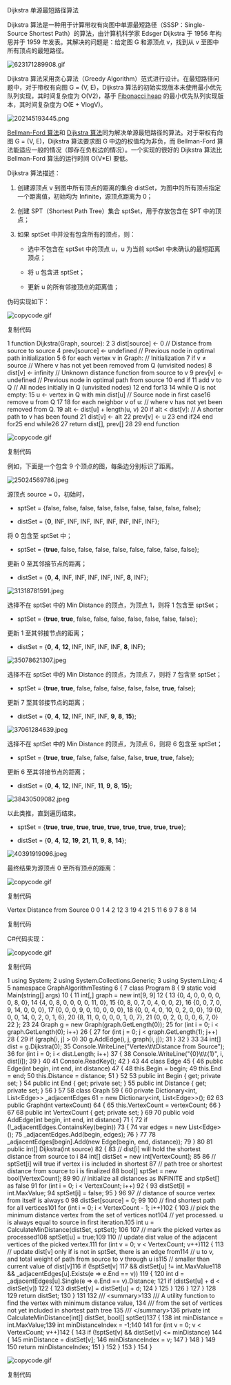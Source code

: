 Dijkstra 单源最短路径算法

Dijkstra 算法是一种用于计算带权有向图中单源最短路径（SSSP：Single-Source
Shortest Path）的算法，由计算机科学家 Edsger Dijkstra 于 1956 年构思并于 1959
年发表。其解决的问题是：给定图 G 和源顶点 v，找到从 v 至图中所有顶点的最短路径。

![623171289908.gif](media/da34421ea01b4c263b5bba06e67b4c39.gif)

Dijkstra 算法采用贪心算法（Greedy
Algorithm）范式进行设计。在最短路径问题中，对于带权有向图 G = (V, E)，Dijkstra
算法的初始实现版本未使用最小优先队列实现，其时间复杂度为 O(V2)，基于 [Fibonacci
heap](http://www.cnblogs.com/gaochundong/p/fibonacci_heap.html)
的最小优先队列实现版本，其时间复杂度为 O(E + VlogV)。

![202145193445.png](media/e94c6e5fc490453f5a2d31e744227bcc.png)

[Bellman-Ford
算法](http://www.cnblogs.com/gaochundong/p/bellman_ford_algorithm.html)和
[Dijkstra
算法](http://www.cnblogs.com/gaochundong/p/dijkstra_algorithm.html)同为解决单源最短路径的算法。对于带权有向图
G = (V, E)，Dijkstra 算法要求图 G 中边的权值均为非负，而 Bellman-Ford
算法能适应一般的情况（即存在负权边的情况）。一个实现的很好的 Dijkstra 算法比
Bellman-Ford 算法的运行时间 O(V\*E) 要低。

Dijkstra 算法描述：

1.  创建源顶点 v 到图中所有顶点的距离的集合
    distSet，为图中的所有顶点指定一个距离值，初始均为 Infinite，源顶点距离为 0；

2.  创建 SPT（Shortest Path Tree）集合 sptSet，用于存放包含在 SPT 中的顶点；

3.  如果 sptSet 中并没有包含所有的顶点，则：

    -   选中不包含在 sptSet 中的顶点 u，u 为当前 sptSet 中未确认的最短距离顶点；

    -   将 u 包含进 sptSet；

    -   更新 u 的所有邻接顶点的距离值；

伪码实现如下：

![copycode.gif](media/51e409b11aa51c150090697429a953ed.gif)

复制代码

1 function Dijkstra(Graph, source): 2 3 dist[source] ← 0 // Distance from source
to source 4 prev[source] ← undefined // Previous node in optimal path
initialization 5 6 for each vertex v in Graph: // Initialization 7 if v ≠ source
// Where v has not yet been removed from Q (unvisited nodes) 8 dist[v] ←
infinity // Unknown distance function from source to v 9 prev[v] ← undefined //
Previous node in optimal path from source 10 end if 11 add v to Q // All nodes
initially in Q (unvisited nodes) 12 end for13 14 while Q is not empty: 15 u ←
vertex in Q with min dist[u] // Source node in first case16 remove u from Q 17
18 for each neighbor v of u: // where v has not yet been removed from Q. 19 alt
← dist[u] + length(u, v) 20 if alt \< dist[v]: // A shorter path to v has been
found 21 dist[v] ← alt 22 prev[v] ← u 23 end if24 end for25 end while26 27
return dist[], prev[] 28 29 end function

![copycode.gif](media/51e409b11aa51c150090697429a953ed.gif)

复制代码

例如，下面是一个包含 9 个顶点的图，每条边分别标识了距离。

![25024569786.jpeg](media/a3460bbcc926be103e406d581ac4612a.jpeg)

源顶点 source = 0，初始时，

-   sptSet = {false, false, false, false, false, false, false, false, false};

-   distSet = {**0**, INF, INF, INF, INF, INF, INF, INF, INF};

将 0 包含至 sptSet 中；

-   sptSet = {**true**, false, false, false, false, false, false, false, false};

更新 0 至其邻接节点的距离；

-   distSet = {**0**, **4**, INF, INF, INF, INF, INF, **8**, INF};

![31318781591.jpeg](media/1163371b1fee9f8427fd967986a18f51.jpeg)

选择不在 sptSet 中的 Min Distance 的顶点，为顶点 1，则将 1 包含至 sptSet；

-   sptSet = {**true**, **true**, false, false, false, false, false, false,
    false};

更新 1 至其邻接节点的距离；

-   distSet = {**0**, **4**, **12**, INF, INF, INF, INF, **8**, INF};

![35078621307.jpeg](media/da54c513dbc3845d6ba4009044bb16b7.jpeg)

选择不在 sptSet 中的 Min Distance 的顶点，为顶点 7，则将 7 包含至 sptSet；

-   sptSet = {**true**, **true**, false, false, false, false, false, **true**,
    false};

更新 7 至其邻接节点的距离；

-   distSet = {**0**, **4**, **12**, INF, INF, INF, **9**, **8**, **15**};

![37061284639.jpeg](media/804412a0012e45a685217d5fd579fe61.jpeg)

选择不在 sptSet 中的 Min Distance 的顶点，为顶点 6，则将 6 包含至 sptSet；

-   sptSet = {**true**, **true**, false, false, false, false, **true**,
    **true**, false};

更新 6 至其邻接节点的距离；

-   distSet = {**0**, **4**, **12**, INF, INF, **11**, **9**, **8**, **15**};

![38430509082.jpeg](media/c0fd7c31e5058884c3d218930d076182.jpeg)

以此类推，直到遍历结束。

-   sptSet = {**true**, **true**, **true**, **true**, **true**, **true**,
    **true**, **true**, **true**};

-   distSet = {**0**, **4**, **12**, **19**, **21**, **11**, **9**, **8**,
    **14**};

![40391919096.jpeg](media/14d56ddfaf928586b3fb2cfdbbd5ec94.jpeg)

最终结果为源顶点 0 至所有顶点的距离：

![copycode.gif](media/51e409b11aa51c150090697429a953ed.gif)

复制代码

Vertex Distance from Source 0 0 1 4 2 12 3 19 4 21 5 11 6 9 7 8 8 14

复制代码

C\#代码实现：

![copycode.gif](media/51e409b11aa51c150090697429a953ed.gif)

复制代码

1 using System; 2 using System.Collections.Generic; 3 using System.Linq; 4 5
namespace GraphAlgorithmTesting 6 { 7 class Program 8 { 9 static void
Main(string[] args) 10 { 11 int[,] graph = new int[9, 9] 12 { 13 {0, 4, 0, 0, 0,
0, 0, 8, 0}, 14 {4, 0, 8, 0, 0, 0, 0, 11, 0}, 15 {0, 8, 0, 7, 0, 4, 0, 0, 2}, 16
{0, 0, 7, 0, 9, 14, 0, 0, 0}, 17 {0, 0, 0, 9, 0, 10, 0, 0, 0}, 18 {0, 0, 4, 0,
10, 0, 2, 0, 0}, 19 {0, 0, 0, 14, 0, 2, 0, 1, 6}, 20 {8, 11, 0, 0, 0, 0, 1, 0,
7}, 21 {0, 0, 2, 0, 0, 0, 6, 7, 0} 22 }; 23 24 Graph g = new
Graph(graph.GetLength(0)); 25 for (int i = 0; i \< graph.GetLength(0); i++) 26 {
27 for (int j = 0; j \< graph.GetLength(1); j++) 28 { 29 if (graph[i, j] \> 0)
30 g.AddEdge(i, j, graph[i, j]); 31 } 32 } 33 34 int[] dist = g.Dijkstra(0); 35
Console.WriteLine("Vertex\\t\\tDistance from Source"); 36 for (int i = 0; i \<
dist.Length; i++) 37 { 38 Console.WriteLine("{0}\\t\\t{1}", i, dist[i]); 39 } 40
41 Console.ReadKey(); 42 } 43 44 class Edge 45 { 46 public Edge(int begin, int
end, int distance) 47 { 48 this.Begin = begin; 49 this.End = end; 50
this.Distance = distance; 51 } 52 53 public int Begin { get; private set; } 54
public int End { get; private set; } 55 public int Distance { get; private set;
} 56 } 57 58 class Graph 59 { 60 private Dictionary\<int, List\<Edge\>\>
\_adjacentEdges 61 = new Dictionary\<int, List\<Edge\>\>(); 62 63 public
Graph(int vertexCount) 64 { 65 this.VertexCount = vertexCount; 66 } 67 68 public
int VertexCount { get; private set; } 69 70 public void AddEdge(int begin, int
end, int distance) 71 { 72 if (!\_adjacentEdges.ContainsKey(begin)) 73 { 74 var
edges = new List\<Edge\>(); 75 \_adjacentEdges.Add(begin, edges); 76 } 77 78
\_adjacentEdges[begin].Add(new Edge(begin, end, distance)); 79 } 80 81 public
int[] Dijkstra(int source) 82 { 83 // dist[i] will hold the shortest distance
from source to i 84 int[] distSet = new int[VertexCount]; 85 86 // sptSet[i]
will true if vertex i is included in shortest 87 // path tree or shortest
distance from source to i is finalized 88 bool[] sptSet = new bool[VertexCount];
89 90 // initialize all distances as INFINITE and stpSet[] as false 91 for (int
i = 0; i \< VertexCount; i++) 92 { 93 distSet[i] = int.MaxValue; 94 sptSet[i] =
false; 95 } 96 97 // distance of source vertex from itself is always 0 98
distSet[source] = 0; 99 100 // find shortest path for all vertices101 for (int i
= 0; i \< VertexCount - 1; i++)102 { 103 // pick the minimum distance vertex
from the set of vertices not104 // yet processed. u is always equal to source in
first iteration.105 int u = CalculateMinDistance(distSet, sptSet); 106 107 //
mark the picked vertex as processed108 sptSet[u] = true;109 110 // update dist
value of the adjacent vertices of the picked vertex.111 for (int v = 0; v \<
VertexCount; v++)112 { 113 // update dist[v] only if is not in sptSet, there is
an edge from114 // u to v, and total weight of path from source to v through u
is115 // smaller than current value of dist[v]116 if (!sptSet[v] 117 &&
distSet[u] != int.MaxValue118 && \_adjacentEdges[u].Exists(e =\> e.End == v))
119 { 120 int d = \_adjacentEdges[u].Single(e =\> e.End == v).Distance; 121 if
(distSet[u] + d \< distSet[v]) 122 { 123 distSet[v] = distSet[u] + d; 124 } 125
} 126 } 127 } 128 129 return distSet; 130 } 131 132 /// \<summary\>133 /// A
utility function to find the vertex with minimum distance value, 134 /// from
the set of vertices not yet included in shortest path tree 135 ///
\</summary\>136 private int CalculateMinDistance(int[] distSet, bool[]
sptSet)137 { 138 int minDistance = int.MaxValue;139 int minDistanceIndex =
\-1;140 141 for (int v = 0; v \< VertexCount; v++)142 { 143 if (!sptSet[v] &&
distSet[v] \<= minDistance) 144 { 145 minDistance = distSet[v]; 146
minDistanceIndex = v; 147 } 148 } 149 150 return minDistanceIndex; 151 } 152 }
153 } 154 }

![copycode.gif](media/51e409b11aa51c150090697429a953ed.gif)

复制代码

